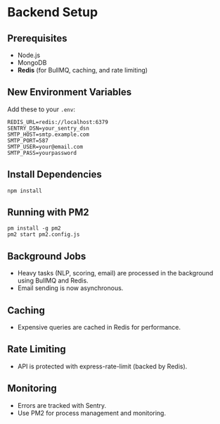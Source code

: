 # Backend Setup

## Prerequisites
- Node.js
- MongoDB
- **Redis** (for BullMQ, caching, and rate limiting)

## New Environment Variables
Add these to your `.env`:
```
REDIS_URL=redis://localhost:6379
SENTRY_DSN=your_sentry_dsn
SMTP_HOST=smtp.example.com
SMTP_PORT=587
SMTP_USER=your@email.com
SMTP_PASS=yourpassword
```

## Install Dependencies
```
npm install
```

## Running with PM2
```
pm install -g pm2
pm2 start pm2.config.js
```

## Background Jobs
- Heavy tasks (NLP, scoring, email) are processed in the background using BullMQ and Redis.
- Email sending is now asynchronous.

## Caching
- Expensive queries are cached in Redis for performance.

## Rate Limiting
- API is protected with express-rate-limit (backed by Redis).

## Monitoring
- Errors are tracked with Sentry.
- Use PM2 for process management and monitoring. 